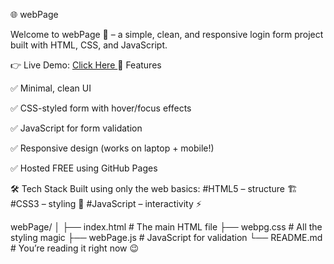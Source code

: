 🌐 webPage

Welcome to webPage 🎉 – a simple, clean, and responsive login form project built with HTML, CSS, and JavaScript.

👉 Live Demo: <a href="shreya-103.github.io/webPage"> Click Here </a>
🎨 Features

✅ Minimal, clean UI

✅ CSS-styled form with hover/focus effects

✅ JavaScript for form validation

✅ Responsive design (works on laptop + mobile!)

✅ Hosted FREE using GitHub Pages

🛠️ Tech Stack
Built using only the web basics:
#HTML5 – structure 🏗️
#CSS3 – styling 🎨
#JavaScript – interactivity ⚡

webPage/
│
├── index.html     # The main HTML file
├── webpg.css      # All the styling magic
├── webPage.js     # JavaScript for validation
└── README.md      # You’re reading it right now 😉
